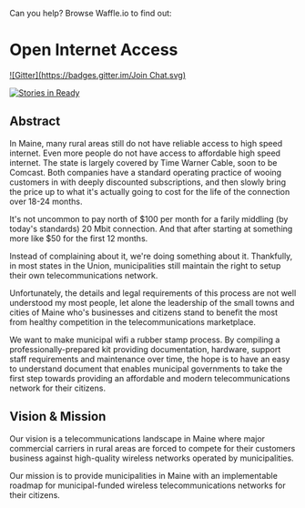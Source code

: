 Can you help? Browse Waffle.io to find out: 

Open Internet Access
====================

[![Gitter](https://badges.gitter.im/Join Chat.svg)](https://gitter.im/Code4Maine/open-internet-access?utm_source=badge&utm_medium=badge&utm_campaign=pr-badge&utm_content=badge) 

[![Stories in Ready](https://badge.waffle.io/code4maine/open-internet-access.png?label=ready&title=Ready)](https://waffle.io/code4maine/open-internet-access)

Abstract
--------

In Maine, many rural areas still do not have reliable access to high speed
internet. Even more people do not have access to affordable high speed
internet. The state is largely covered by Time Warner Cable, soon to be
Comcast. Both companies have a standard operating practice of wooing customers
in with deeply discounted subscriptions, and then slowly bring the price up to
what it's actually going to cost for the life of the connection over 18-24
months.

It's not uncommon to pay north of $100 per month for a farily middling (by
today's standards) 20 Mbit connection. And that after starting at something
more like $50 for the first 12 months.

Instead of complaining about it, we're doing something about it. Thankfully, in
most states in the Union, municipalities still maintain the right to setup
their own telecommunications network.

Unfortunately, the details and legal requirements of this process are not well
understood my most people, let alone the leadership of the small towns and
cities of Maine who's businesses and citizens stand to benefit the most from
healthy competition in the telecommunications marketplace.

We want to make municipal wifi a rubber stamp process. By compiling a 
professionally-prepared  kit providing documentation, hardware, support staff
requirements and maintenance over time, the hope is to have an easy to 
understand document that enables municipal governments to take the first
step towards providing an affordable and modern telecommunications network
for their citizens.

Vision & Mission
----------------

Our vision is a telecommunications landscape in Maine where major commercial
carriers in rural areas are forced to compete for their customers business
against high-quality wireless networks operated by municipalities.

Our mission is to provide municipalities in Maine with an implementable 
roadmap for municipal-funded wireless telecommunications networks for 
their citizens.
